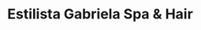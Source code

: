---
title: "Estilista Gabriela Spa & Hair"
url: /lakewood/estilista-gabriela-spa-and-hair/
shop: beauty
---
